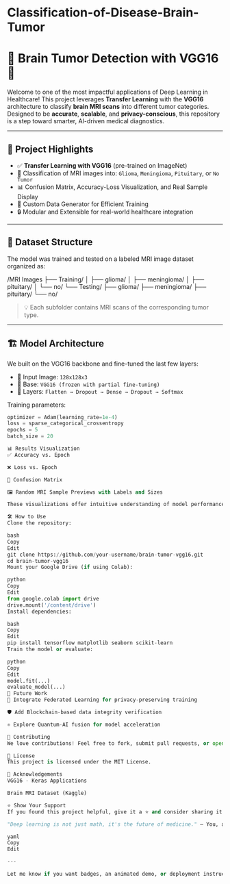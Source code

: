 # Classification-of-Disease-Brain-Tumor
# 🧠 Brain Tumor Detection with VGG16 🔬

Welcome to one of the most impactful applications of Deep Learning in Healthcare! This project leverages **Transfer Learning** with the **VGG16** architecture to classify **brain MRI scans** into different tumor categories. Designed to be **accurate**, **scalable**, and **privacy-conscious**, this repository is a step toward smarter, AI-driven medical diagnostics.

---

## 🚀 Project Highlights

- ✅ **Transfer Learning with VGG16** (pre-trained on ImageNet)
- 🧪 Classification of MRI images into: `Glioma`, `Meningioma`, `Pituitary`, or `No Tumor`
- 📊 Confusion Matrix, Accuracy-Loss Visualization, and Real Sample Display
- 📁 Custom Data Generator for Efficient Training
- 🔒 Modular and Extensible for real-world healthcare integration

---

## 📂 Dataset Structure

The model was trained and tested on a labeled MRI image dataset organized as:

/MRI Images ├── Training/ │ ├── glioma/ │ ├── meningioma/ │ ├── pituitary/ │ └── no/ └── Testing/ ├── glioma/ ├── meningioma/ ├── pituitary/ └── no/

> 💡 Each subfolder contains MRI scans of the corresponding tumor type.

---

## 🏗️ Model Architecture

We built on the VGG16 backbone and fine-tuned the last few layers:

- 🔹 Input Image: `128x128x3`
- 🔹 Base: `VGG16 (frozen with partial fine-tuning)`
- 🔹 Layers: `Flatten → Dropout → Dense → Dropout → Softmax`

Training parameters:

```python
optimizer = Adam(learning_rate=1e-4)
loss = sparse_categorical_crossentropy
epochs = 5
batch_size = 20

📊 Results Visualization
✅ Accuracy vs. Epoch

❌ Loss vs. Epoch

🧩 Confusion Matrix

🖼️ Random MRI Sample Previews with Labels and Sizes

These visualizations offer intuitive understanding of model performance and behavior.

🛠️ How to Use
Clone the repository:

bash
Copy
Edit
git clone https://github.com/your-username/brain-tumor-vgg16.git
cd brain-tumor-vgg16
Mount your Google Drive (if using Colab):

python
Copy
Edit
from google.colab import drive
drive.mount('/content/drive')
Install dependencies:

bash
Copy
Edit
pip install tensorflow matplotlib seaborn scikit-learn
Train the model or evaluate:

python
Copy
Edit
model.fit(...)
evaluate_model(...)
📌 Future Work
🧠 Integrate Federated Learning for privacy-preserving training

🛡️ Add Blockchain-based data integrity verification

⚛️ Explore Quantum-AI fusion for model acceleration

🤝 Contributing
We love contributions! Feel free to fork, submit pull requests, or open issues. Make sure to follow our contribution guidelines and keep it constructive 🚀

📜 License
This project is licensed under the MIT License.

🙌 Acknowledgements
VGG16 - Keras Applications

Brain MRI Dataset (Kaggle)

⭐ Show Your Support
If you found this project helpful, give it a ⭐ and consider sharing it! Every star motivates me to improve and build more!

"Deep learning is not just math, it's the future of medicine." – You, after trying this out.

yaml
Copy
Edit

---

Let me know if you want badges, an animated demo, or deployment instructions added too!
